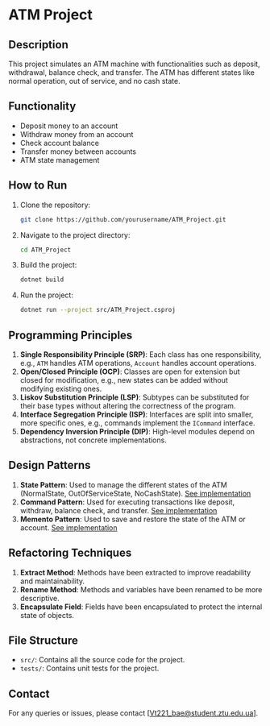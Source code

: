 # ATM Project

## Description
This project simulates an ATM machine with functionalities such as deposit, withdrawal, balance check, and transfer. The ATM has different states like normal operation, out of service, and no cash state.

## Functionality
- Deposit money to an account
- Withdraw money from an account
- Check account balance
- Transfer money between accounts
- ATM state management

## How to Run
1. Clone the repository:
    ```bash
    git clone https://github.com/yourusername/ATM_Project.git
    ```
2. Navigate to the project directory:
    ```bash
    cd ATM_Project
    ```
3. Build the project:
    ```bash
    dotnet build
    ```
4. Run the project:
    ```bash
    dotnet run --project src/ATM_Project.csproj
    ```

## Programming Principles
1. **Single Responsibility Principle (SRP)**: Each class has one responsibility, e.g., `ATM` handles ATM operations, `Account` handles account operations.
2. **Open/Closed Principle (OCP)**: Classes are open for extension but closed for modification, e.g., new states can be added without modifying existing ones.
3. **Liskov Substitution Principle (LSP)**: Subtypes can be substituted for their base types without altering the correctness of the program.
4. **Interface Segregation Principle (ISP)**: Interfaces are split into smaller, more specific ones, e.g., commands implement the `ICommand` interface.
5. **Dependency Inversion Principle (DIP)**: High-level modules depend on abstractions, not concrete implementations.

## Design Patterns
1. **State Pattern**: Used to manage the different states of the ATM (NormalState, OutOfServiceState, NoCashState). [See implementation](ATMState.cs)
2. **Command Pattern**: Used for executing transactions like deposit, withdraw, balance check, and transfer. [See implementation](ICommand.cs)
3. **Memento Pattern**: Used to save and restore the state of the ATM or account. [See implementation](lab_06\ConsoleApp\Memento.cs)

## Refactoring Techniques
1. **Extract Method**: Methods have been extracted to improve readability and maintainability.
2. **Rename Method**: Methods and variables have been renamed to be more descriptive.
3. **Encapsulate Field**: Fields have been encapsulated to protect the internal state of objects.

## File Structure
- `src/`: Contains all the source code for the project.
- `tests/`: Contains unit tests for the project.

## Contact
For any queries or issues, please contact [Vt221_bae@student.ztu.edu.ua].
